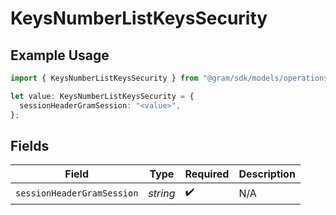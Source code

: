 # KeysNumberListKeysSecurity

## Example Usage

```typescript
import { KeysNumberListKeysSecurity } from "@gram/sdk/models/operations";

let value: KeysNumberListKeysSecurity = {
  sessionHeaderGramSession: "<value>",
};
```

## Fields

| Field                      | Type                       | Required                   | Description                |
| -------------------------- | -------------------------- | -------------------------- | -------------------------- |
| `sessionHeaderGramSession` | *string*                   | :heavy_check_mark:         | N/A                        |